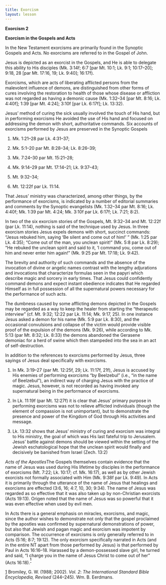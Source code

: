 ```yaml
---
title: Exorcism
layout: lesson
---
```



**Exorcism 2**

**Exorcism in the Gospels and Acts**

In the New Testament exorcisms are primarily found in the Synoptic
Gospels and Acts. No exorcisms are referred to in the Gospel of John.

Jesus is depicted as an exorcist in the Gospels, and He is able to
delegate this ability to His disciples (Mk. 3:14f; 6:7 [par Mt. 10:1;
Lk. 9:1; 10:17–20]; 9:18, 28 [par Mt. 17:16, 19; Lk. 9:40]; 16:17f).

Exorcisms, which are acts of liberating afflicted persons from the
malevolent influence of demons, are distinguished from other forms of
cures involving the restoration to health of those whose disease or
affliction was not regarded as having a demonic cause (Mk. 1:32–34 [par
Mt. 8:16; Lk. 4:40f]; 1:39 [par Mt. 4:24]; 3:10f [par Lk. 6:17f]; Lk.
13:32).

Jesus’ method of curing the sick usually involved the touch of His hand,
but in performing exorcisms He avoided the use of His hand and focused
on addressing the demon with short, authoritative commands. Six accounts
of exorcisms performed by Jesus are preserved in the Synoptic Gospels

1.  Mk. 1:21–28 par Lk. 4:31–37;

2.  Mk. 5:1–20 par Mt. 8:28–34; Lk. 8:26–39;

3.  Mk. 7:24–30 par Mt. 15:21–28;

4.  Mk. 9:14–29 par Mt. 17:14–21; Lk. 9:37–43;

5.  Mt. 9:32–34;

6.  Mt. 12:22f par Lk. 11:14.

That Jesus’ ministry was characterized, among other things, by the
performance of exorcisms, is indicated by a number of editorial
summaries and comments by the Synoptic evangelists (Mk. 1:32–34 par Mt.
8:16; Lk. 4:40f; Mk. 1:39 par Mt. 4:24; Mk. 3:10f par Lk. 6:17f; Lk.
7:21; 8:2).

In two of the six exorcism stories of the Gospels, Mt. 9:32–34 and Mt.
12:22f (par Lk. 11:14), nothing is said of the technique used by Jesus.
In three exorcism stories Jesus expels demons with short, succinct
commands: “Jesus rebuked him, saying ‘Be silent and come out of him!’ ”
(Mk. 1:25 par Lk. 4:35); “Come out of the man, you unclean spirit!” (Mk.
5:8 par Lk. 8:29); “He rebuked the unclean spirit and said to it, ‘I
command you, come out of him and never enter him again!” (Mk. 9:25 par
Mt. 17:18; Lk. 9:42).

The brevity and authority of such commands and the absence of the
invocation of divine or angelic names contrast with the lengthy
adjurations and invocations that characterize formulas seen in the
papyri which describe magic and sorcery in early times. That Jesus could
confidently command demons and expect instant obedience indicates that
He regarded Himself as in full possession of all the supernatural powers
necessary for the performance of such acts.

The dumbness caused by some afflicting demons depicted in the Gospels
may be regarded as a way to keep the healer from starting the
“therapeutic interview” (cf. Mt. 9:32; 12:22 par Lk. 11:14; Mk. 9:17,
25). In one instance Jesus asked a demon for his name (Mk. 5:9 par Lk.
8:30), and the occasional convulsions and collapse of the victim would
provide visible proof of the expulsion of the demons (Mk. 9:26), while
according to Mk. 5:13 (par Mt. 8:32; Lk. 8:33) the demons abandoned the
Gerasene demoniac for a herd of swine which then stampeded into the sea
in an act of self-destruction.

In addition to the references to exorcisms performed by Jesus, three
sayings of Jesus deal specifically with exorcisms.

1.  In Mk. 3:19–27 (par Mt. 12:25f, 29; Lk. 11:17f, 21f), Jesus is
    accused by His enemies of performing exorcisms “by Beelzebul” (i.e.,
    “in the name of Beelzebul”), an indirect way of charging Jesus with
    the practice of magic. Jesus, however, is not recorded as having
    invoked any supernatural being in the performance of exorcisms.

2.  In Lk. 11:19f (par Mt. 12:27f) it is clear that Jesus’ primary
    purpose in performing exorcisms was not to relieve afflicted
    individuals (though the element of compassion is not unimportant),
    but to demonstrate the presence and power of the Kingdom of God
    through His activities and message.

3.  Lk. 13:32 shows that Jesus’ ministry of curing and exorcism was
    integral to His ministry, the goal of which was His last fateful
    trip to Jerusalem. Jesus’ battle against demons should be viewed
    within the setting of the Jewish eschatological hope that the
    unclean spirit would finally and decisively be banished from Israel
    (Zech. 13:2)

*Acts of the Apostles*The Gospels themselves contain evidence that the
name of Jesus was used during His lifetime by disciples in the
performance of exorcisms (Mt. 7:22; Lk. 10:17; cf. Mk. 16:17), as well
as by other Jewish exorcists not formally associated with Him (Mk. 9:38f
par Lk. 9:49). In Acts it is primarily through the utterance of the name
of Jesus that healings and exorcisms are effected (3:6, 16; 4:7, 10, 30;
9:34). The name of Jesus was regarded as so effective that it was also
taken up by non-Christian exorcists (Acts 19:13). Origen noted that the
name of Jesus was so powerful that it was even effective when used by
evil men.

In Acts there is a general emphasis on miracles, exorcisms, and magic,
since the author wishes to demonstrate not only that the gospel
proclaimed by the apostles was confirmed by supernatural demonstrations
of power, but also that Jewish and pagan magic and exorcism was impotent
by comparison. The occurrence of exorcisms is only generally referred to
in Acts (5:16; 8:7; 19:12). The only exorcism specifically narrated in
Acts (and in the entire NT apart from those performed by Jesus) is that
performed by Paul in Acts 16:16–18. Harassed by a demon-possessed slave
girl, he turned and said, “I charge you in the name of Jesus Christ to
come out of her” (Acts
16:18).<sup>**[<sup>1</sup>](#sdfootnote1sym)**</sup>

[1](#sdfootnote1anc) Bromiley, G. W. (1988; 2002). *Vol. 2*: *The
International Standard Bible Encyclopedia, Revised* (244–245). Wm. B.
Eerdmans.


